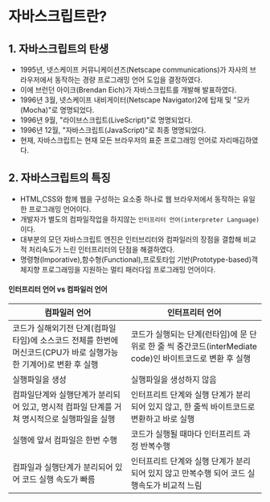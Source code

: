 # 자바스크립트란?

## 1. 자바스크립트의 탄생
+ 1995년, 넷스케이프 커뮤니케이션즈(Netscape communications)가 자사의 브라우저에서 동작하는 경량 프로그래밍 언어 도입을 결정하였다.
+ 이에 브런던 아이크(Brendan Eich)가 자바스크립트를 개발해 발표하였다.
+ 1996년 3월, 넷스케이프 내비게이터(Netscape Navigator)2에 탑재 및 "모카(Mocha)"로 명명되었다.
+ 1996년 9월, "라이브스크립트(LiveScript)"로 명명되었다.
+ 1996년 12월, "자바스크립트(JavaScript)"로 최종 명명되었다.
+ 현재, 자바스크립트는 현재 모든 브라우저의 표준 프로그래밍 언어로 자리매김하였다.

## 2. 자바스크립트의 특징
+ HTML,CSS와 함께 웹을 구성하는 요소중 하나로 웹 브라우저에서 동작하는 유일한 프로그래밍 언어이다.
+ 개발자가 별도의 컴파일작업을 하지않는 `인터프리터 언어(interpreter Language)`이다.
+ 대부분의 모던 자바스크립트 엔진은 인터브리터와 컴파일러의 장점을 결합해 비교적 처리속도가 느린 인터프리터의 단점을 해결하였다.
+ 명령형(Imporative),함수형(Functional),프로토타입 기반(Prototype-based)객체지향 프로그래밍을 지원하는 멀티 패러다임 프로그래밍 언어이다.

#### 인터프리터 언어 vs 컴파일러 언어
| 컴파일러 언어 | 인터프리터 언어|
|---|---|
|코드가 실해외기전 단계(컴파일 타임)에 소스코드 전체를 한번에 머신코드(CPU가 바로 실행가능한 기계어)로 변환 후 실행|코드가 실행되는 단계(런타임)에 문 단위로 한 줄 씩 중간코드(interMediate code)인 바이트코드로 변환 후 실행|
|실행파일을 생성|실행파일을 생성하지 않음|
|컴파일단계와 실행단계가 분리되어 있고, 명시적 컴파일 단계를 거쳐 명시적으로 실행파일을 실행|인터프리트 단계와 실행 단계가 분리되어 있지 않고, 한 줄씩 바이트코드로 변환하고 바로 실행|
|실행에 앞서 컴파일은 한번 수행| 코드가 실행될 때마다 인터프리트 과정 반복수행|
|컴파일과 실행단계가 분리되어 있어 코드 실행 속도가 빠름| 인터프리트 단계와 실행 단계가 분리되어 있지 않고 만복수행 되어 코드 실행속도가 비교적 느림|


